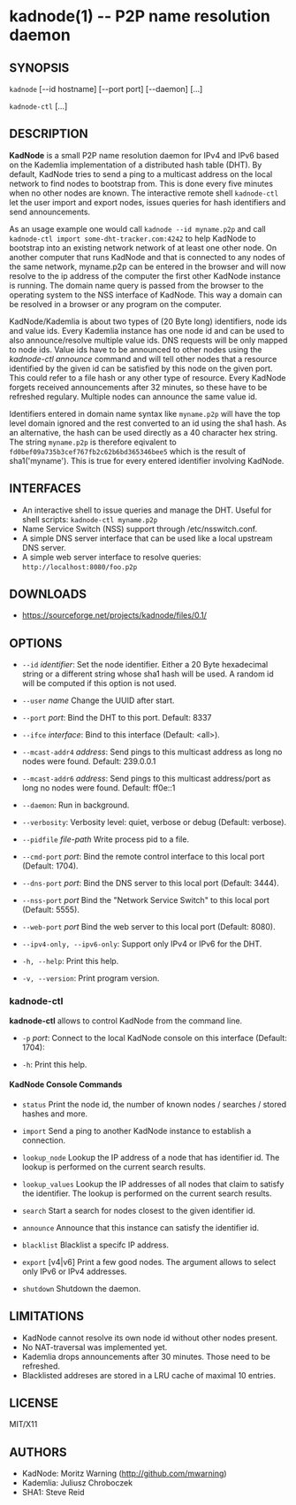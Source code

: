 kadnode(1) -- P2P name resolution daemon
=======================================

## SYNOPSIS

`kadnode`  [--id hostname] [--port port] [--daemon] [...]

`kadnode-ctl`  [...]

## DESCRIPTION

**KadNode** is a small P2P name resolution daemon for IPv4 and IPv6 based on the Kademlia
implementation of a distributed hash table (DHT).
By default, KadNode tries to send a ping to a multicast address on the local network
to find nodes to bootstrap from. This is done every five minutes when no other nodes are known.
The interactive remote shell `kadnode-ctl` let the user import and export nodes, issues queries for
hash identifiers and send announcements.

As an usage example one would call `kadnode --id myname.p2p` and call `kadnode-ctl import some-dht-tracker.com:4242`
to help KadNode to bootstrap into an existing network network of at least one other node.
On another computer that runs KadNode and that is connected to any nodes of the same network,
myname.p2p can be entered in the browser and will now resolve to the ip address of the computer the first
other KadNode instance is running.
The domain name query is passed from the browser to the operating system to the NSS interface of KadNode.
This way a domain can be resolved in a browser or any program on the computer.

KadNode/Kademlia is about two types of (20 Byte long) identifiers, node ids and value ids.
Every Kademlia instance has one node id and can be used to also announce/resolve
multiple value ids. DNS requests will be only mapped to node ids.
Value ids have to be announced to other nodes using the *kadnode-ctl announce <id> <port>* command
and will tell other nodes that a resource identified by the given id can be satisfied by this node on the given port.
This could refer to a file hash or any other type of resource. Every KadNode forgets received announcements
after 32 minutes, so these have to be refreshed regulary. Multiple nodes can announce the same value id.

Identifiers entered in domain name syntax like `myname.p2p` will have the top level domain ignored
and the rest converted to an id using the sha1 hash.
As an alternative, the hash can be used directly as a 40 character hex string.
The string `myname.p2p` is therefore eqivalent to `fd0bef09a735b3cef767fb2c62b6bd365346bee5`
which is the result of sha1('myname'). This is true for every entered identifier involving KadNode.

## INTERFACES

  * An interactive shell to issue queries and manage the DHT. Useful for shell scripts:
  `kadnode-ctl myname.p2p`
  * Name Service Switch (NSS) support through /etc/nsswitch.conf.
  * A simple DNS server interface that can be used like a local upstream DNS server.
  * A simple web server interface to resolve queries: `http://localhost:8080/foo.p2p`

## DOWNLOADS

  * https://sourceforge.net/projects/kadnode/files/0.1/

## OPTIONS
  * `--id` *identifier*:
    Set the node identifier. Either a 20 Byte hexadecimal string or a different string whose sha1 hash will be used. 
	A random id will be computed if this option is not used.

  * `--user` *name*
    Change the UUID after start.

  * `--port` *port*:
    Bind the DHT to this port.
    Default: 8337

  * `--ifce` *interface*:
	Bind to this interface (Default: &lt;all&gt;).

  * `--mcast-addr4` *address*:
    Send pings to this multicast address as long no nodes were found.
    Default: 239.0.0.1

  * `--mcast-addr6` *address*:
    Send pings to this multicast address/port as long no nodes were found.
    Default: ff0e::1

  * `--daemon`:
    Run in background.

  * `--verbosity`:
    Verbosity level: quiet, verbose or debug (Default: verbose).

  * `--pidfile` *file-path*
    Write process pid to a file.

  * `--cmd-port` *port*:
    Bind the remote control interface to this local port (Default: 1704).

  * `--dns-port` *port*:
    Bind the DNS server to this local port (Default: 3444).

  * `--nss-port` *port*
    Bind the "Network Service Switch" to this local port (Default: 5555).

  * `--web-port` *port*
    Bind the web server to this local port (Default: 8080).

  * `--ipv4-only, --ipv6-only`:
    Support only IPv4 or IPv6 for the DHT.

  * `-h, --help`:
    Print this help.

  * `-v, --version`:
    Print program version.

### kadnode-ctl

**kadnode-ctl** allows to control KadNode from the command line.

  * `-p` *port*:
    Connect to the local KadNode console on this interface (Default: 1704):

  * `-h`:
    Print this help.

#### KadNode Console Commands

  * `status`
    Print the node id, the number of known nodes / searches / stored hashes and more.

  * `import` <addr>
    Send a ping to another KadNode instance to establish a connection.

  * `lookup_node` <id>
    Lookup the IP address of a node that has identifier id.
	The lookup is performed on the current search results.

  * `lookup_values` <id>
    Lookup the IP addresses of all nodes that claim to satisfy the identifier.
	The lookup is performed on the current search results.

  * `search` <id>
    Start a search for nodes closest to the given identifier id.

  * `announce` <id> <port>
    Announce that this instance can satisfy the identifier id.

  * `blacklist` <addr>
    Blacklist a specifc IP address.

  * `export` [v4|v6]
    Print a few good nodes. The argument allows to select only IPv6 or IPv4 addresses.

  * `shutdown`
    Shutdown the daemon.

## LIMITATIONS

  * KadNode cannot resolve its own node id without other nodes present.
  * No NAT-traversal was implemented yet.
  * Kademlia drops announcements after 30 minutes. Those need to be refreshed.
  * Blacklisted addreses are stored in a LRU cache of maximal 10 entries.

## LICENSE

  MIT/X11

## AUTHORS

  * KadNode: Moritz Warning (http://github.com/mwarning)
  * Kademlia: Juliusz Chroboczek
  * SHA1: Steve Reid
